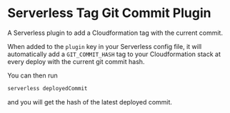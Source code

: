 # Serverless Tag Git Commit Plugin

A Serverless plugin to add a Cloudformation tag with the current commit.

When added to the `plugin` key in your Serverless config file, it will automatically add a `GIT_COMMIT_HASH` tag to your Cloudformation stack at every deploy with the current git commit hash.

You can then run

```bash
serverless deployedCommit
```

and you will get the hash of the latest deployed commit.

